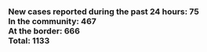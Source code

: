 ### New cases reported during the past 24 hours: 75<br/>In the community: 467<br/>At the border: 666<br/>Total: 1133